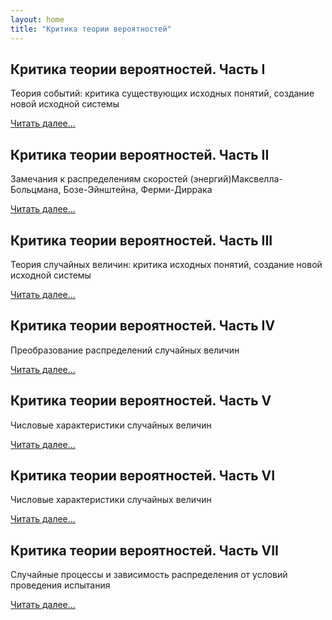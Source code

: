 ```yaml
---
layout: home
title: "Критика теории вероятностей"
---
```


## Критика теории вероятностей. Часть I
Теория событий: критика существующих исходных понятий, создание новой исходной системы

[Читать далее...](https://bondarchukii.github.io/probabilitytheory1/)

## Критика теории вероятностей. Часть II
Замечания к распределениям скоростей (энергий)Максвелла-Больцмана, Бозе-Эйнштейна, Ферми-Диррака

[Читать далее...](https://bondarchukii.github.io/probabilitytheory2/)

## Критика теории вероятностей. Часть III
Теория случайных величин: критика исходных понятий, создание новой исходной системы

[Читать далее...](https://bondarchukii.github.io/probabilitytheory3/)

## Критика теории вероятностей. Часть IV
Преобразование распределений случайных величин

[Читать далее...](https://bondarchukii.github.io/probabilitytheory4/)

## Критика теории вероятностей. Часть V
Числовые характеристики случайных величин

[Читать далее...](https://bondarchukii.github.io/probabilitytheory5/)

## Критика теории вероятностей. Часть VI
Числовые характеристики случайных величин

[Читать далее...](https://bondarchukii.github.io/probabilitytheory6/)

## Критика теории вероятностей. Часть VII
Случайные процессы и зависимость распределения от условий проведения испытания

[Читать далее...](https://bondarchukii.github.io/probabilitytheory7/)
